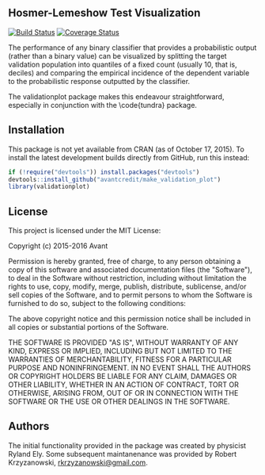 ## Hosmer-Lemeshow Test Visualization
[![Build Status](https://travis-ci.org/avantcredit/make_validation_plot.svg?branch=master)](https://travis-ci.org/avantcredit/validationplot) [![Coverage Status](https://coveralls.io/repos/avantcredit/validationplot/badge.svg?branch=master)](https://coveralls.io/r/avantcredit/make_validation_plot)

The performance of any binary classifier that provides a probabilistic
output (rather than a binary value) can be visualized by
splitting the target validation population into quantiles
of a fixed count (usually 10, that is, deciles) and comparing
the empirical incidence of the dependent variable to the
probabilistic response outputted by the classifier.

The validationplot package makes this endeavour straightforward,
especially in conjunction with the \code{tundra} package.

## Installation

This package is not yet available from CRAN (as of October 17, 2015).
To install the latest development builds directly from GitHub, run this instead:

```R
if (!require("devtools")) install.packages("devtools")
devtools::install_github("avantcredit/make_validation_plot")
library(validationplot)
```

## License

This project is licensed under the MIT License:

Copyright (c) 2015-2016 Avant

Permission is hereby granted, free of charge, to any person obtaining
a copy of this software and associated documentation files (the
"Software"), to deal in the Software without restriction, including
without limitation the rights to use, copy, modify, merge, publish,
distribute, sublicense, and/or sell copies of the Software, and to
permit persons to whom the Software is furnished to do so, subject to
the following conditions:

The above copyright notice and this permission notice shall be included
in all copies or substantial portions of the Software.

THE SOFTWARE IS PROVIDED "AS IS", WITHOUT WARRANTY OF ANY KIND,
EXPRESS OR IMPLIED, INCLUDING BUT NOT LIMITED TO THE WARRANTIES OF
MERCHANTABILITY, FITNESS FOR A PARTICULAR PURPOSE AND NONINFRINGEMENT.
IN NO EVENT SHALL THE AUTHORS OR COPYRIGHT HOLDERS BE LIABLE FOR ANY
CLAIM, DAMAGES OR OTHER LIABILITY, WHETHER IN AN ACTION OF CONTRACT,
TORT OR OTHERWISE, ARISING FROM, OUT OF OR IN CONNECTION WITH THE
SOFTWARE OR THE USE OR OTHER DEALINGS IN THE SOFTWARE.

## Authors

The initial functionality provided in the package was created by physicist Ryland Ely.
Some subsequent maintanenance was provided by Robert Krzyzanowski,
rkrzyzanowski@gmail.com. 


